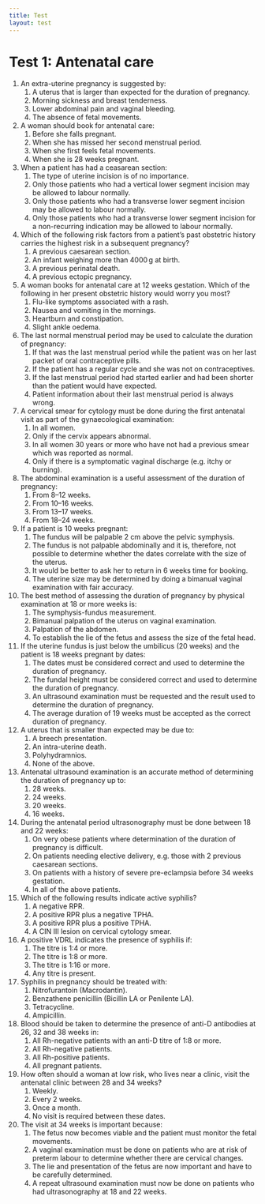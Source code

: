 ```yaml
---
title: Test
layout: test
---
```


# Test 1: Antenatal care

1.	An extra-uterine pregnancy is suggested by:
	1.	A uterus that is larger than expected for the duration of pregnancy.
	1.	Morning sickness and breast tenderness.
	1.	Lower abdominal pain and vaginal bleeding.
	1.	The absence of fetal movements.
2.	A woman should book for antenatal care:
	1.	Before she falls pregnant.
	1.	When she has missed her second menstrual period.
	1.	When she first feels fetal movements.
	1.	When she is 28 weeks pregnant.
3.	When a patient has had a ceasarean section:
	1.	The type of uterine incision is of no importance.
	1.	Only those patients who had a vertical lower segment incision may be allowed to labour normally.
	1.	Only those patients who had a transverse lower segment incision may be allowed to labour normally.
	1.	Only those patients who had a transverse lower segment incision for a non-recurring indication may be allowed to labour normally.
4.	Which of the following risk factors from a patient’s past obstetric history carries the highest risk in a subsequent pregnancy?
	1.	A previous caesarean section.
	1.	An infant weighing more than 4000 g at birth.
	1.	A previous perinatal death.
	1.	A previous ectopic pregnancy.
5.	A woman books for antenatal care at 12 weeks gestation. Which of the following in her present obstetric history would worry you most?
	1.	Flu-like symptoms associated with a rash.
	1.	Nausea and vomiting in the mornings.
	1.	Heartburn and constipation.
	1.	Slight ankle oedema.
6.	The last normal menstrual period may be used to calculate the duration of pregnancy:
	1.	If that was the last menstrual period while the patient was on her last packet of oral contraceptive pills.
	1.	If the patient has a regular cycle and she was not on contraceptives.
	1.	If the last menstrual period had started earlier and had been shorter than the patient would have expected.
	1.	Patient information about their last menstrual period is always wrong.
7.	A cervical smear for cytology must be done during the first antenatal visit as part of the gynaecological examination:
	1.	In all women.
	1.	Only if the cervix appears abnormal.
	1.	In all women 30 years or more who have not had a previous smear which was reported as normal.
	1.	Only if there is a symptomatic vaginal discharge (e.g. itchy or burning).
8.	The abdominal examination is a useful assessment of the duration of pregnancy:
	1.	From 8–12 weeks.
	1.	From 10–16 weeks.
	1.	From 13–17 weeks.
	1.	From 18–24 weeks.
9.	If a patient is 10 weeks pregnant:
	1.	The fundus will be palpable 2 cm above the pelvic symphysis.
	1.	The fundus is not palpable abdominally and it is, therefore, not possible to determine whether the dates correlate with the size of the uterus.
	1.	It would be better to ask her to return in 6 weeks time for booking.
	1.	The uterine size may be determined by doing a bimanual vaginal examination with fair accuracy.
10.	The best method of assessing the duration of pregnancy by physical examination at 18 or more weeks is:
	1.	The symphysis-fundus measurement.
	1.	Bimanual palpation of the uterus on vaginal examination.
	1.	Palpation of the abdomen.
	1.	To establish the lie of the fetus and assess the size of the fetal head.
11.	If the uterine fundus is just below the umbilicus (20 weeks) and the patient is 18 weeks pregnant by dates:
	1.	The dates must be considered correct and used to determine the duration of pregnancy.
	1.	The fundal height must be considered correct and used to determine the duration of pregnancy.
	1.	An ultrasound examination must be requested and the result used to determine the duration of pregnancy.
	1.	The average duration of 19 weeks must be accepted as the correct duration of pregnancy.
12.	A uterus that is smaller than expected may be due to:
	1.	A breech presentation.
	1.	An intra-uterine death.
	1.	Polyhydramnios.
	1.	None of the above.
13.	Antenatal ultrasound examination is an accurate method of determining the duration of pregnancy up to:
	1.	28 weeks.
	1.	24 weeks.
	1.	20 weeks.
	1.	16 weeks.
14.	During the antenatal period ultrasonography must be done between 18 and 22 weeks:
	1.	On very obese patients where determination of the duration of pregnancy is difficult.
	1.	On patients needing elective delivery, e.g. those with 2 previous caesarean sections.
	1.	On patients with a history of severe pre-eclampsia before 34 weeks gestation.
	1.	In all of the above patients.
15.	Which of the following results indicate active syphilis?
	1.	A negative RPR.
	1.	A positive RPR plus a negative TPHA.
	1.	A positive RPR plus a positive TPHA.
	1.	A CIN III lesion on cervical cytology smear.
16.	A positive VDRL indicates the presence of syphilis if:
	1.	The titre is 1:4 or more.
	1.	The titre is 1:8 or more.
	1.	The titre is 1:16 or more.
	1.	Any titre is present.
17.	Syphilis in pregnancy should be treated with:
	1.	Nitrofurantoin (Macrodantin).
	1.	Benzathene penicillin (Bicillin LA or Penilente LA).
	1.	Tetracycline.
	1.	Ampicillin.
18.	Blood should be taken to determine the presence of anti-D antibodies at 26, 32 and 38 weeks in:
	1.	All Rh-negative patients with an anti-D titre of 1:8 or more.
	1.	All Rh-negative patients.
	1.	All Rh-positive patients.
	1.	All pregnant patients.
19.	How often should a woman at low risk, who lives near a clinic, visit the antenatal clinic between 28 and 34 weeks?
	1.	Weekly.
	1.	Every 2 weeks.
	1.	Once a month.
	1.	No visit is required between these dates.
20.	The visit at 34 weeks is important because:
	1.	The fetus now becomes viable and the patient must monitor the fetal movements.
	1.	A vaginal examination must be done on patients who are at risk of preterm labour to determine whether there are cervical changes.
	1.	The lie and presentation of the fetus are now important and have to be carefully determined.
	1.	A repeat ultrasound examination must now be done on patients who had ultrasonography at 18 and 22 weeks.